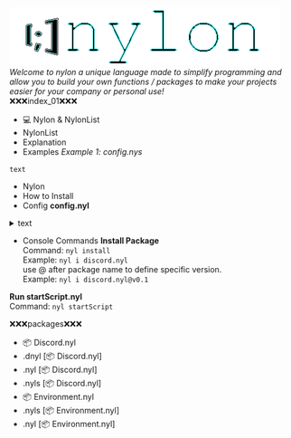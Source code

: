 [![image](../4634634643.png)](https://koomball.github.io/Nylon.io/) <br>
*Welcome to nylon a unique language made to simplify programming and allow you to build your own functions / packages to make your projects easier for your company or personal use!*
 <br>
❌❌❌index_01❌❌❌
- 💻 Nylon & NylonList
 - NylonList
  - Explanation
  - Examples
*Example 1: config.nys*
```
text
```
 - Nylon
  - How to Install
  - Config
**config.nyl**
<details> <summary> text </summary>
```
text
```

</details>

  - Console Commands
**Install Package** <br>
Command: `nyl install` <br>
Example: `nyl i discord.nyl` <br>
use @ after package name to define specific version. <br>
Example: `nyl i discord.nyl@v0.1` <br>

**Run startScript.nyl** <br>
Command: `nyl startScript`



❌❌❌packages❌❌❌
- 📦 Discord.nyl
 - .dnyl [📦 Discord.nyl]
 - .nyl [📦 Discord.nyl]
 - .nyls [📦 Discord.nyl]
- 📦 Environment.nyl
 - .nyls [📦 Environment.nyl]
 - .nyl [📦 Environment.nyl]


